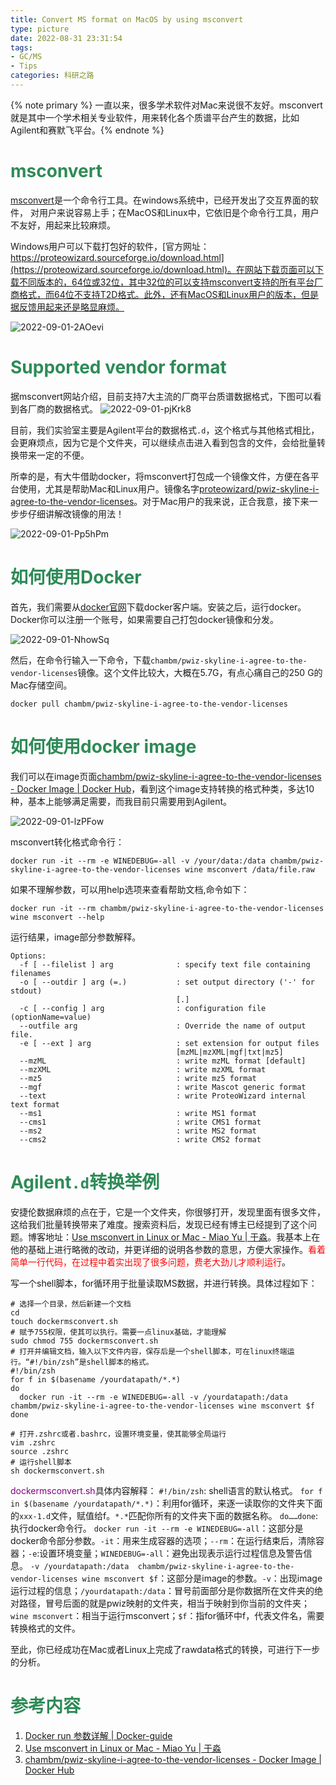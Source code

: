 ```yaml
---
title: Convert MS format on MacOS by using msconvert
type: picture
date: 2022-08-31 23:31:54
tags: 
- GC/MS
- Tips
categories: 科研之路
---
```


<meta name="referrer" content="no-referrer" />


{% note primary %} 一直以来，很多学术软件对Mac来说很不友好。msconvert就是其中一个学术相关专业软件，用来转化各个质谱平台产生的数据，比如Agilent和赛默飞平台。{% endnote %}

<!--more-->

# <font color=seagreen>msconvert</font>
[msconvert](https://proteowizard.sourceforge.io/tools/msconvert.html)是一个命令行工具。在windows系统中，已经开发出了交互界面的软件， 对用户来说容易上手；在MacOS和Linux中，它依旧是个命令行工具，用户不友好，用起来比较麻烦。

Windows用户可以下载打包好的软件，[官方网址：https://proteowizard.sourceforge.io/download.html](https://proteowizard.sourceforge.io/download.html)。在网站下载页面可以下载不同版本的，64位或32位，其中32位的可以支持msconvert支持的所有平台厂商格式，而64位不支持T2D格式。此外，还有MacOS和Linux用户的版本，但是据反馈用起来还是略显麻烦。

![2022-09-01-2AOevi](https://raw.githubusercontent.com/Lxmic/Picture-bed/master/uPic/2022-09-01-2AOevi.png)

# <font color=seagreen>Supported vendor format</font>
据msconvert网站介绍，目前支持7大主流的厂商平台质谱数据格式，下图可以看到各厂商的数据格式。
![2022-09-01-pjKrk8](https://raw.githubusercontent.com/Lxmic/Picture-bed/master/uPic/2022-09-01-pjKrk8.png) 

目前，我们实验室主要是Agilent平台的数据格式`.d`，这个格式与其他格式相比，会更麻烦点，因为它是个文件夹，可以继续点击进入看到包含的文件，会给批量转换带来一定的不便。

所幸的是，有大牛借助docker，将msconvert打包成一个镜像文件，方便在各平台使用，尤其是帮助Mac和Linux用户。镜像名字[proteowizard/pwiz\-skyline\-i\-agree\-to\-the\-vendor\-licenses](https://hub.docker.com/r/proteowizard/pwiz-skyline-i-agree-to-the-vendor-licenses)。对于Mac用户的我来说，正合我意，接下来一步步仔细讲解改镜像的用法！

![2022-09-01-Pp5hPm](https://raw.githubusercontent.com/Lxmic/Picture-bed/master/uPic/2022-09-01-Pp5hPm.png)

# <font color=seagreen>如何使用Docker</font>
首先，我们需要从[docker官网](https://hub.docker.com/)下载docker客户端。安装之后，运行docker。Docker你可以注册一个账号，如果需要自己打包docker镜像和分发。

![2022-09-01-NhowSq](https://raw.githubusercontent.com/Lxmic/Picture-bed/master/uPic/2022-09-01-NhowSq.png)

然后，在命令行输入一下命令，下载`chambm/pwiz-skyline-i-agree-to-the-vendor-licenses`镜像。这个文件比较大，大概在5.7G，有点心痛自己的250 G的Mac存储空间。

```
docker pull chambm/pwiz-skyline-i-agree-to-the-vendor-licenses
```
# <font color=seagreen>如何使用docker image</font>
我们可以在image页面[chambm/pwiz\-skyline\-i\-agree\-to\-the\-vendor\-licenses \- Docker Image \| Docker Hub](https://hub.docker.com/r/chambm/pwiz-skyline-i-agree-to-the-vendor-licenses)，看到这个image支持转换的格式种类，多达10种，基本上能够满足需要，而我目前只需要用到Agilent。

![2022-09-01-lzPFow](https://raw.githubusercontent.com/Lxmic/Picture-bed/master/uPic/2022-09-01-lzPFow.png)

msconvert转化格式命令行：

```
docker run -it --rm -e WINEDEBUG=-all -v /your/data:/data chambm/pwiz-skyline-i-agree-to-the-vendor-licenses wine msconvert /data/file.raw
```

如果不理解参数，可以用help选项来查看帮助文档,命令如下：

```
docker run -it --rm chambm/pwiz-skyline-i-agree-to-the-vendor-licenses wine msconvert --help
```
运行结果，image部分参数解释。
```
Options:
  -f [ --filelist ] arg              : specify text file containing filenames
  -o [ --outdir ] arg (=.)           : set output directory ('-' for stdout)
                                     [.]
  -c [ --config ] arg                : configuration file (optionName=value)
  --outfile arg                      : Override the name of output file.
  -e [ --ext ] arg                   : set extension for output files
                                     [mzML|mzXML|mgf|txt|mz5]
  --mzML                             : write mzML format [default]
  --mzXML                            : write mzXML format
  --mz5                              : write mz5 format
  --mgf                              : write Mascot generic format
  --text                             : write ProteoWizard internal text format
  --ms1                              : write MS1 format
  --cms1                             : write CMS1 format
  --ms2                              : write MS2 format
  --cms2                             : write CMS2 format
```

# <font color=seagreen>Agilent`.d`转换举例</font>
安捷伦数据麻烦的点在于，它是一个文件夹，你很够打开，发现里面有很多文件，这给我们批量转换带来了难度。搜索资料后，发现已经有博主已经提到了这个问题。博客地址：[Use msconvert in Linux or Mac \- Miao Yu \| 于淼](https://yufree.cn/en/2019/10/15/use-msconvert-in-linux-or-mac/)。我基本上在他的基础上进行略微的改动，并更详细的说明各参数的意思，方便大家操作。<font color=red>看着简单一行代码，在过程中着实出现了很多问题，费老大劲儿才顺利运行</font>。

写一个shell脚本，for循环用于批量读取MS数据，并进行转换。具体过程如下：

```
# 选择一个目录，然后新建一个文档
cd
touch dockermsconvert.sh
# 赋予755权限，使其可以执行。需要一点linux基础，才能理解
sudo chmod 755 dockermsconvert.sh
# 打开并编辑文档，输入以下文件内容，保存后是一个shell脚本，可在linux终端运行。“#!/bin/zsh”是shell脚本的格式。
#!/bin/zsh 
for f in $(basename /yourdatapath/*.*)
do
  docker run -it --rm -e WINEDEBUG=-all -v /yourdatapath:/data  chambm/pwiz-skyline-i-agree-to-the-vendor-licenses wine msconvert $f
done

# 打开.zshrc或者.bashrc，设置环境变量，使其能够全局运行
vim .zshrc
source .zshrc
# 运行shell脚本
sh dockermsconvert.sh
```

<font color=purple>dockermsconvert.sh</font>具体内容解释：
`#!/bin/zsh`: shell语言的默认格式。
`for f in $(basename /yourdatapath/*.*)`：利用for循环，来逐一读取你的文件夹下面的`xxx-1.d`文件，赋值给f。`*.*`匹配你所有的文件夹下面的数据名称。
`do……done`: 执行docker命令行。
`docker run -it --rm -e WINEDEBUG=-all`：这部分是docker命令部分参数。`-it`：用来生成容器的选项；`--rm`：在运行结束后，清除容器；`-e`:设置环境变量；`WINEDEBUG=-all`：避免出现表示运行过程信息及警告信息。
`-v /yourdatapath:/data  chambm/pwiz-skyline-i-agree-to-the-vendor-licenses wine msconvert $f`：这部分是image的参数。`-v`：出现image运行过程的信息；`/yourdatapath:/data`：冒号前面部分是你数据所在文件夹的绝对路径，冒号后面的就是pwiz映射的文件夹，相当于映射到你当前的文件夹；`wine msconvert`：相当于运行msconvert；`$f`：指for循环中f，代表文件名，需要转换格式的文件。

至此，你已经成功在Mac或者Linux上完成了rawdata格式的转换，可进行下一步的分析。

# <font color=seagreen>参考内容</font>
1. [Docker run 参数详解 \| Docker\-guide](https://jiajially.gitbooks.io/dockerguide/content/chapter_fastlearn/docker_run/index.html)
2. [Use msconvert in Linux or Mac \- Miao Yu \| 于淼](https://yufree.cn/en/2019/10/15/use-msconvert-in-linux-or-mac/)
3. [chambm/pwiz\-skyline\-i\-agree\-to\-the\-vendor\-licenses \- Docker Image \| Docker Hub](https://hub.docker.com/r/chambm/pwiz-skyline-i-agree-to-the-vendor-licenses)

